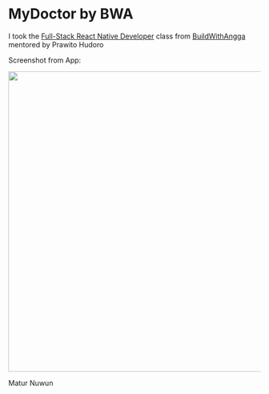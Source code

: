 # MyDoctor by BWA

I took the <a href='https://buildwithangga.com/kelas/full-stack-react-native-developer'>Full-Stack React Native Developer</a> class from <a href='https://buildwithangga.com/'>BuildWithAngga</a> mentored by Prawito Hudoro

Screenshot from App:

<div>
    <img src="https://media-exp1.licdn.com/dms/image/C5622AQE9XRWBQOm9lw/feedshare-shrink_2048_1536/0/1628574429026?e=1635379200&v=beta&t=HXytQAPGv1gUccc5A25g_kpdgC7trITMzesQsVq6XqU" width="600px"</img> 
</div>

Matur Nuwun
